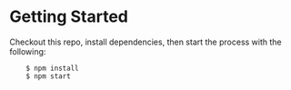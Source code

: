 # Getting Started

Checkout this repo, install dependencies, then start the process with the following:

```
	$ npm install
	$ npm start
```